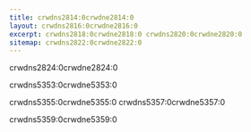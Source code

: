 ```yaml
---
title: crwdns2814:0crwdne2814:0
layout: crwdns2816:0crwdne2816:0
excerpt: crwdns2818:0crwdne2818:0 crwdns2820:0crwdne2820:0
sitemap: crwdns2822:0crwdne2822:0
---
```


crwdns2824:0crwdne2824:0

crwdns5353:0crwdne5353:0

crwdns5355:0crwdne5355:0 crwdns5357:0crwdne5357:0

crwdns5359:0crwdne5359:0
